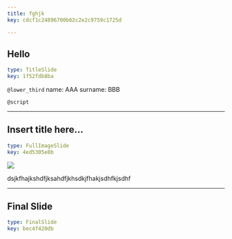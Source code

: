 ```yaml
---
title: fghjk
key: cdcf1c24896700b62c2e2c9759c1725d

---
```

## Hello

```yaml
type: TitleSlide
key: 1f52fdb8ba
```





`@lower_third`
name: AAA
surname: BBB

`@script`




---
## Insert title here...

```yaml
type: FullImageSlide
key: 4ed5305e8b
```


![](https://preview.ibb.co/dHTjOJ/1.jpg)

dsjkfhajkshdfjksahdfjkhsdkjfhakjsdhfkjsdhf






---
## Final Slide

```yaml
type: FinalSlide
key: bec4f420db
```

